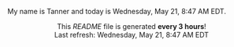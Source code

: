 My name is Tanner and today is Wednesday, May 21, 8:47 AM EDT.

<p align="center">This <i>README</i> file is generated <b>every 3 hours</b>!</br>Last refresh: Wednesday, May 21, 8:47 AM EDT<br /></p>

